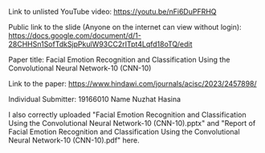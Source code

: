 Link to unlisted YouTube video:
https://youtu.be/nFi6DuPFRHQ

Public link to the slide (Anyone on the internet can view without login):
https://docs.google.com/document/d/1-28CHHSn1SofTdkSjpPkulW93CC2rITpt4Lqfd18oTQ/edit

Paper title:
Facial Emotion Recognition and Classification Using the Convolutional Neural Network-10 (CNN-10)

Link to the paper:
https://www.hindawi.com/journals/acisc/2023/2457898/

Individual Submitter:
19166010 Name Nuzhat Hasina

I also correctly uploaded "Facial Emotion Recognition and Classification Using the Convolutional Neural Network-10 (CNN-10).pptx" and "Report of Facial Emotion Recognition and Classification Using the Convolutional Neural Network-10 (CNN-10).pdf" here.
